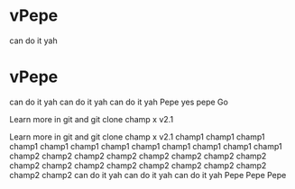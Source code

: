 # vPepe

can do it yah
# vPepe

can do it yah can do it yah can do it yah 
Pepe  yes pepe Go

Learn more in git and git clone 
champ x v2.1

Learn more in git and git clone 
champ x v2.1
champ1 champ1 champ1 
champ1 champ1 champ1 
champ1 champ1 champ1 
champ1 champ1 champ1 
champ2 champ2 champ2 
champ2 champ2 champ2 
champ2 champ2 champ2 
champ2 champ2 champ2 
champ2 champ2 champ2 
champ2 champ2 champ2 
can do it yah can do it yah can do it yah 
Pepe 
Pepe 
Pepe 
